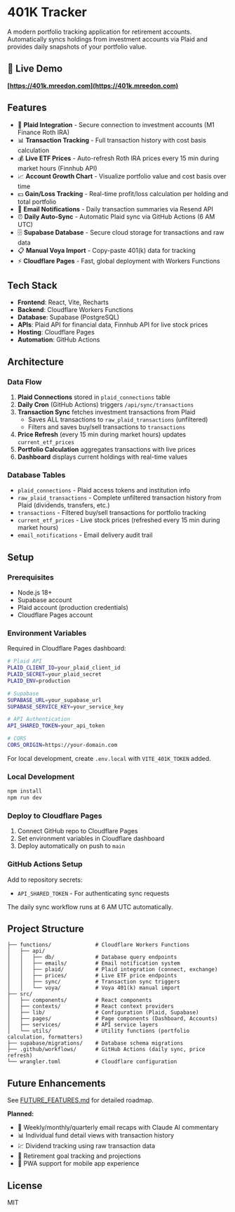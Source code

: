 # 401K Tracker

A modern portfolio tracking application for retirement accounts. Automatically syncs holdings from investment accounts via Plaid and provides daily snapshots of your portfolio value.

## 🔗 Live Demo

**[https://401k.mreedon.com](https://401k.mreedon.com)**

## Features

- 🔗 **Plaid Integration** - Secure connection to investment accounts (M1 Finance Roth IRA)
- 📊 **Transaction Tracking** - Full transaction history with cost basis calculation
- 💰 **Live ETF Prices** - Auto-refresh Roth IRA prices every 15 min during market hours (Finnhub API)
- 📈 **Account Growth Chart** - Visualize portfolio value and cost basis over time
- 💵 **Gain/Loss Tracking** - Real-time profit/loss calculation per holding and total portfolio
- 📧 **Email Notifications** - Daily transaction summaries via Resend API
- ⏰ **Daily Auto-Sync** - Automatic Plaid sync via GitHub Actions (6 AM UTC)
- 🗄️ **Supabase Database** - Secure cloud storage for transactions and raw data
- 📋 **Manual Voya Import** - Copy-paste 401(k) data for tracking
- ⚡ **Cloudflare Pages** - Fast, global deployment with Workers Functions

## Tech Stack

- **Frontend**: React, Vite, Recharts
- **Backend**: Cloudflare Workers Functions
- **Database**: Supabase (PostgreSQL)
- **APIs**: Plaid API for financial data, Finnhub API for live stock prices
- **Hosting**: Cloudflare Pages
- **Automation**: GitHub Actions

## Architecture

### Data Flow
1. **Plaid Connections** stored in `plaid_connections` table
2. **Daily Cron** (GitHub Actions) triggers `/api/sync/transactions`
3. **Transaction Sync** fetches investment transactions from Plaid
   - Saves ALL transactions to `raw_plaid_transactions` (unfiltered)
   - Filters and saves buy/sell transactions to `transactions`
4. **Price Refresh** (every 15 min during market hours) updates `current_etf_prices`
5. **Portfolio Calculation** aggregates transactions with live prices
6. **Dashboard** displays current holdings with real-time values

### Database Tables
- `plaid_connections` - Plaid access tokens and institution info
- `raw_plaid_transactions` - Complete unfiltered transaction history from Plaid (dividends, transfers, etc.)
- `transactions` - Filtered buy/sell transactions for portfolio tracking
- `current_etf_prices` - Live stock prices (refreshed every 15 min during market hours)
- `email_notifications` - Email delivery audit trail

## Setup

### Prerequisites
- Node.js 18+
- Supabase account
- Plaid account (production credentials)
- Cloudflare Pages account

### Environment Variables

Required in Cloudflare Pages dashboard:

```bash
# Plaid API
PLAID_CLIENT_ID=your_plaid_client_id
PLAID_SECRET=your_plaid_secret
PLAID_ENV=production

# Supabase
SUPABASE_URL=your_supabase_url
SUPABASE_SERVICE_KEY=your_service_key

# API Authentication
API_SHARED_TOKEN=your_api_token

# CORS
CORS_ORIGIN=https://your-domain.com
```

For local development, create `.env.local` with `VITE_401K_TOKEN` added.

### Local Development

```bash
npm install
npm run dev
```

### Deploy to Cloudflare Pages

1. Connect GitHub repo to Cloudflare Pages
2. Set environment variables in Cloudflare dashboard
3. Deploy automatically on push to `main`

### GitHub Actions Setup

Add to repository secrets:
- `API_SHARED_TOKEN` - For authenticating sync requests

The daily sync workflow runs at 6 AM UTC automatically.

## Project Structure

```
├── functions/              # Cloudflare Workers Functions
│   ├── api/
│   │   ├── db/             # Database query endpoints
│   │   ├── emails/         # Email notification system
│   │   ├── plaid/          # Plaid integration (connect, exchange)
│   │   ├── prices/         # Live ETF price endpoints
│   │   ├── sync/           # Transaction sync triggers
│   │   └── voya/           # Voya 401(k) manual import
├── src/
│   ├── components/         # React components
│   ├── contexts/           # React context providers
│   ├── lib/                # Configuration (Plaid, Supabase)
│   ├── pages/              # Page components (Dashboard, Accounts)
│   ├── services/           # API service layers
│   └── utils/              # Utility functions (portfolio calculation, formatters)
├── supabase/migrations/    # Database schema migrations
├── .github/workflows/      # GitHub Actions (daily sync, price refresh)
└── wrangler.toml           # Cloudflare configuration
```

## Future Enhancements

See [FUTURE_FEATURES.md](FUTURE_FEATURES.md) for detailed roadmap.

**Planned:**
- 📧 Weekly/monthly/quarterly email recaps with Claude AI commentary
- 📊 Individual fund detail views with transaction history
- 💹 Dividend tracking using raw transaction data
- 🎯 Retirement goal tracking and projections
- 📱 PWA support for mobile app experience

## License

MIT